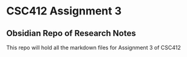 # CSC412 Assignment 3
## Obsidian Repo of Research Notes
This repo will hold all the markdown files for Assignment 3 of CSC412
